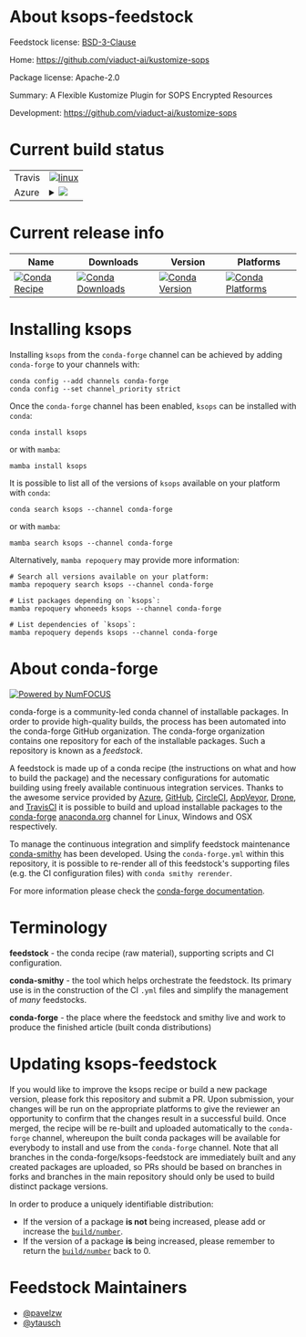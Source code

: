 About ksops-feedstock
=====================

Feedstock license: [BSD-3-Clause](https://github.com/conda-forge/ksops-feedstock/blob/main/LICENSE.txt)

Home: https://github.com/viaduct-ai/kustomize-sops

Package license: Apache-2.0

Summary: A Flexible Kustomize Plugin for SOPS Encrypted Resources

Development: https://github.com/viaduct-ai/kustomize-sops

Current build status
====================


<table><tr>
    <td>Travis</td>
    <td>
      <a href="https://app.travis-ci.com/conda-forge/ksops-feedstock">
        <img alt="linux" src="https://img.shields.io/travis/com/conda-forge/ksops-feedstock/main.svg?label=Linux">
      </a>
    </td>
  </tr>
    
  <tr>
    <td>Azure</td>
    <td>
      <details>
        <summary>
          <a href="https://dev.azure.com/conda-forge/feedstock-builds/_build/latest?definitionId=23698&branchName=main">
            <img src="https://dev.azure.com/conda-forge/feedstock-builds/_apis/build/status/ksops-feedstock?branchName=main">
          </a>
        </summary>
        <table>
          <thead><tr><th>Variant</th><th>Status</th></tr></thead>
          <tbody><tr>
              <td>linux_64</td>
              <td>
                <a href="https://dev.azure.com/conda-forge/feedstock-builds/_build/latest?definitionId=23698&branchName=main">
                  <img src="https://dev.azure.com/conda-forge/feedstock-builds/_apis/build/status/ksops-feedstock?branchName=main&jobName=linux&configuration=linux%20linux_64_" alt="variant">
                </a>
              </td>
            </tr><tr>
              <td>linux_aarch64</td>
              <td>
                <a href="https://dev.azure.com/conda-forge/feedstock-builds/_build/latest?definitionId=23698&branchName=main">
                  <img src="https://dev.azure.com/conda-forge/feedstock-builds/_apis/build/status/ksops-feedstock?branchName=main&jobName=linux&configuration=linux%20linux_aarch64_" alt="variant">
                </a>
              </td>
            </tr><tr>
              <td>linux_ppc64le</td>
              <td>
                <a href="https://dev.azure.com/conda-forge/feedstock-builds/_build/latest?definitionId=23698&branchName=main">
                  <img src="https://dev.azure.com/conda-forge/feedstock-builds/_apis/build/status/ksops-feedstock?branchName=main&jobName=linux&configuration=linux%20linux_ppc64le_" alt="variant">
                </a>
              </td>
            </tr><tr>
              <td>osx_64</td>
              <td>
                <a href="https://dev.azure.com/conda-forge/feedstock-builds/_build/latest?definitionId=23698&branchName=main">
                  <img src="https://dev.azure.com/conda-forge/feedstock-builds/_apis/build/status/ksops-feedstock?branchName=main&jobName=osx&configuration=osx%20osx_64_" alt="variant">
                </a>
              </td>
            </tr><tr>
              <td>win_64</td>
              <td>
                <a href="https://dev.azure.com/conda-forge/feedstock-builds/_build/latest?definitionId=23698&branchName=main">
                  <img src="https://dev.azure.com/conda-forge/feedstock-builds/_apis/build/status/ksops-feedstock?branchName=main&jobName=win&configuration=win%20win_64_" alt="variant">
                </a>
              </td>
            </tr>
          </tbody>
        </table>
      </details>
    </td>
  </tr>
</table>

Current release info
====================

| Name | Downloads | Version | Platforms |
| --- | --- | --- | --- |
| [![Conda Recipe](https://img.shields.io/badge/recipe-ksops-green.svg)](https://anaconda.org/conda-forge/ksops) | [![Conda Downloads](https://img.shields.io/conda/dn/conda-forge/ksops.svg)](https://anaconda.org/conda-forge/ksops) | [![Conda Version](https://img.shields.io/conda/vn/conda-forge/ksops.svg)](https://anaconda.org/conda-forge/ksops) | [![Conda Platforms](https://img.shields.io/conda/pn/conda-forge/ksops.svg)](https://anaconda.org/conda-forge/ksops) |

Installing ksops
================

Installing `ksops` from the `conda-forge` channel can be achieved by adding `conda-forge` to your channels with:

```
conda config --add channels conda-forge
conda config --set channel_priority strict
```

Once the `conda-forge` channel has been enabled, `ksops` can be installed with `conda`:

```
conda install ksops
```

or with `mamba`:

```
mamba install ksops
```

It is possible to list all of the versions of `ksops` available on your platform with `conda`:

```
conda search ksops --channel conda-forge
```

or with `mamba`:

```
mamba search ksops --channel conda-forge
```

Alternatively, `mamba repoquery` may provide more information:

```
# Search all versions available on your platform:
mamba repoquery search ksops --channel conda-forge

# List packages depending on `ksops`:
mamba repoquery whoneeds ksops --channel conda-forge

# List dependencies of `ksops`:
mamba repoquery depends ksops --channel conda-forge
```


About conda-forge
=================

[![Powered by
NumFOCUS](https://img.shields.io/badge/powered%20by-NumFOCUS-orange.svg?style=flat&colorA=E1523D&colorB=007D8A)](https://numfocus.org)

conda-forge is a community-led conda channel of installable packages.
In order to provide high-quality builds, the process has been automated into the
conda-forge GitHub organization. The conda-forge organization contains one repository
for each of the installable packages. Such a repository is known as a *feedstock*.

A feedstock is made up of a conda recipe (the instructions on what and how to build
the package) and the necessary configurations for automatic building using freely
available continuous integration services. Thanks to the awesome service provided by
[Azure](https://azure.microsoft.com/en-us/services/devops/), [GitHub](https://github.com/),
[CircleCI](https://circleci.com/), [AppVeyor](https://www.appveyor.com/),
[Drone](https://cloud.drone.io/welcome), and [TravisCI](https://travis-ci.com/)
it is possible to build and upload installable packages to the
[conda-forge](https://anaconda.org/conda-forge) [anaconda.org](https://anaconda.org/)
channel for Linux, Windows and OSX respectively.

To manage the continuous integration and simplify feedstock maintenance
[conda-smithy](https://github.com/conda-forge/conda-smithy) has been developed.
Using the ``conda-forge.yml`` within this repository, it is possible to re-render all of
this feedstock's supporting files (e.g. the CI configuration files) with ``conda smithy rerender``.

For more information please check the [conda-forge documentation](https://conda-forge.org/docs/).

Terminology
===========

**feedstock** - the conda recipe (raw material), supporting scripts and CI configuration.

**conda-smithy** - the tool which helps orchestrate the feedstock.
                   Its primary use is in the construction of the CI ``.yml`` files
                   and simplify the management of *many* feedstocks.

**conda-forge** - the place where the feedstock and smithy live and work to
                  produce the finished article (built conda distributions)


Updating ksops-feedstock
========================

If you would like to improve the ksops recipe or build a new
package version, please fork this repository and submit a PR. Upon submission,
your changes will be run on the appropriate platforms to give the reviewer an
opportunity to confirm that the changes result in a successful build. Once
merged, the recipe will be re-built and uploaded automatically to the
`conda-forge` channel, whereupon the built conda packages will be available for
everybody to install and use from the `conda-forge` channel.
Note that all branches in the conda-forge/ksops-feedstock are
immediately built and any created packages are uploaded, so PRs should be based
on branches in forks and branches in the main repository should only be used to
build distinct package versions.

In order to produce a uniquely identifiable distribution:
 * If the version of a package **is not** being increased, please add or increase
   the [``build/number``](https://docs.conda.io/projects/conda-build/en/latest/resources/define-metadata.html#build-number-and-string).
 * If the version of a package **is** being increased, please remember to return
   the [``build/number``](https://docs.conda.io/projects/conda-build/en/latest/resources/define-metadata.html#build-number-and-string)
   back to 0.

Feedstock Maintainers
=====================

* [@pavelzw](https://github.com/pavelzw/)
* [@ytausch](https://github.com/ytausch/)

